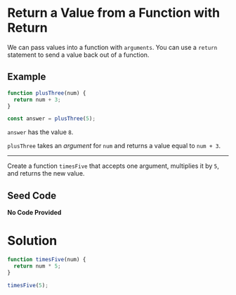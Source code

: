 # Return a Value from a Function with Return

We can pass values into a function with `arguments`. You can use a `return` statement to send a value back out of a function.

## Example

```javascript
function plusThree(num) {
  return num + 3;
}

const answer = plusThree(5);
```

`answer` has the value `8`.

`plusThree` takes an *argument* for `num` and returns a value equal to `num + 3`.

-----

Create a function `timesFive` that accepts one argument, multiplies it by `5`, and returns the new value.

## Seed Code

**No Code Provided**

# Solution
```javascript
function timesFive(num) {
  return num * 5;
}

timesFive(5);
```
